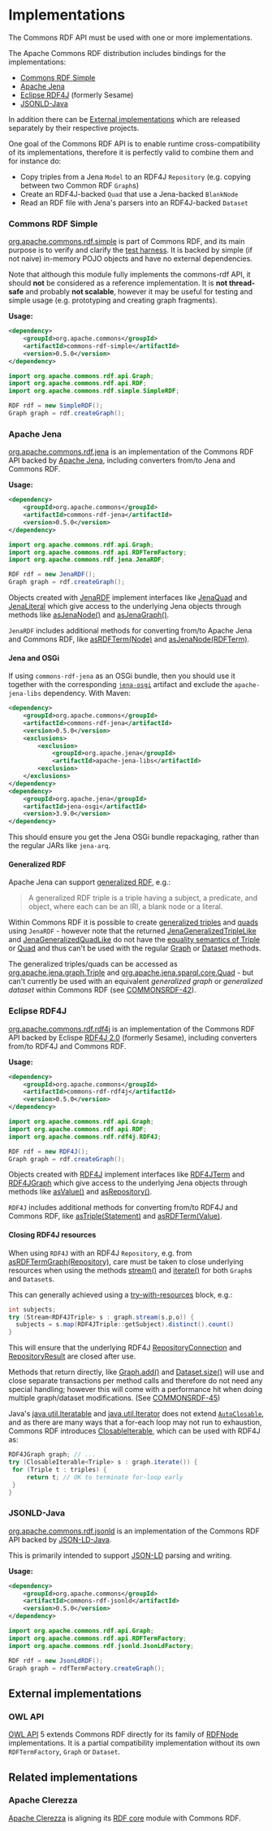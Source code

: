 <!--

    Licensed to the Apache Software Foundation (ASF) under one
    or more contributor license agreements. See the NOTICE file
    distributed with this work for additional information
    regarding copyright ownership. The ASF licenses this file
    to you under the Apache License, Version 2.0 (the
    "License"); you may not use this file except in compliance
    with the License.  You may obtain a copy of the License at

        http://www.apache.org/licenses/LICENSE-2.0

    Unless required by applicable law or agreed to in writing, software
    distributed under the License is distributed on an "AS IS" BASIS,
    WITHOUT WARRANTIES OR CONDITIONS OF ANY KIND, either express or implied.
    See the License for the specific language governing permissions and
    limitations under the License.

-->

# Implementations

The Commons RDF API must be used with one or more
implementations.

The Apache Commons RDF distribution includes bindings for the implementations:

* [Commons RDF Simple](#Commons_RDF_Simple)
* [Apache Jena](#Apache_Jena)
* [Eclipse RDF4J](#Eclipse_RDF4J) (formerly Sesame)
* [JSONLD-Java](#JSONLD-Java)

In addition there can be [External implementations](#External-implementations)
which are released separately by their respective projects.

One goal of the Commons RDF API is to enable runtime cross-compatibility
of its implementations, therefore it is perfectly valid to combine them
and for instance do:

* Copy triples from a Jena `Model` to an RDF4J `Repository`  (e.g. copying between two Common RDF `Graph`s)
* Create an RDF4J-backed `Quad` that use a Jena-backed `BlankNode`
* Read an RDF file with Jena's parsers into an RDF4J-backed `Dataset`


### Commons RDF Simple

[org.apache.commons.rdf.simple](apidocs/org/apache/commons/rdf/simple/package-summary.html)
is part of Commons RDF, and its main purpose is to verify and
clarify the [test harness](testapidocs/org/apache/commons/rdf/api/package-summary.html).
It is backed by simple (if not naive) in-memory POJO objects and have no external
dependencies.

Note that although this module fully implements the commons-rdf API, it should
**not** be considered as a reference implementation. It is **not thread-safe** and
probably **not scalable**, however it may be useful for testing and simple
usage (e.g. prototyping and creating graph fragments).

**Usage:**

```xml
<dependency>
    <groupId>org.apache.commons</groupId>
    <artifactId>commons-rdf-simple</artifactId>
    <version>0.5.0</version>
</dependency>
```

```java
import org.apache.commons.rdf.api.Graph;
import org.apache.commons.rdf.api.RDF;
import org.apache.commons.rdf.simple.SimpleRDF;

RDF rdf = new SimpleRDF();
Graph graph = rdf.createGraph();
```

### Apache Jena

[org.apache.commons.rdf.jena](apidocs/org/apache/commons/rdf/jena/package-summary.html) is an implementation of the Commons RDF API backed by [Apache Jena](http://jena.apache.org/), including converters from/to Jena and Commons RDF.


**Usage:**

```xml
<dependency>
    <groupId>org.apache.commons</groupId>
    <artifactId>commons-rdf-jena</artifactId>
    <version>0.5.0</version>
</dependency>
```

```java
import org.apache.commons.rdf.api.Graph;
import org.apache.commons.rdf.api.RDFTermFactory;
import org.apache.commons.rdf.jena.JenaRDF;

RDF rdf = new JenaRDF();
Graph graph = rdf.createGraph();
```

Objects created with  [JenaRDF](apidocs/org/apache/commons/rdf/jena/JenaRDF.html) implement interfaces like [JenaQuad](apidocs/org/apache/commons/rdf/jena/JenaQuad.html) and [JenaLiteral](apidocs/org/apache/commons/rdf/jena/JenaLiteral.html) which give access to the underlying Jena objects through methods like [asJenaNode()](apidocs/org/apache/commons/rdf/jena/JenaRDFTerm.html#asJenaNode--) and [asJenaGraph()](apidocs/org/apache/commons/rdf/jena/JenaGraph.html#asJenaGraph--).

`JenaRDF` includes additional methods for converting from/to Apache Jena and Commons RDF, like [asRDFTerm(Node)](apidocs/org/apache/commons/rdf/jena/JenaRDF.html#asRDFTerm-org.apache.jena.graph.Node-) and [asJenaNode(RDFTerm)](apidocs/org/apache/commons/rdf/jena/JenaRDF.html#asJenaNode-org.apache.commons.rdf.api.RDFTerm-).

#### Jena and OSGi

If using `commons-rdf-jena` as an OSGi bundle, then you should use it together with the corresponding [`jena-osgi`](https://github.com/apache/jena/tree/master/apache-jena-osgi) artifact and exclude the  `apache-jena-libs` dependency. With Maven:

```xml
<dependency>
    <groupId>org.apache.commons</groupId>
    <artifactId>commons-rdf-jena</artifactId>
    <version>0.5.0</version>
    <exclusions>
        <exclusion>
            <groupId>org.apache.jena</groupId>
			<artifactId>apache-jena-libs</artifactId>
        <exclusion>
    </exclusions>
</dependency>
<dependency>
    <groupId>org.apache.jena</groupId>
    <artifactId>jena-osgi</artifactId>
    <version>3.9.0</version>
</dependency>
```

This should ensure you get the Jena OSGi bundle repackaging, rather than the regular JARs like `jena-arq`. 


#### Generalized RDF

Apache Jena can support [generalized RDF](https://www.w3.org/TR/rdf11-concepts/#section-generalized-rdf), e.g.:

> A generalized RDF triple is a triple having a subject, a predicate, and object, where each can be an IRI, a blank node or a literal.

Within Commons RDF it is possible to create [generalized triples](apidocs/org/apache/commons/rdf/jena/JenaRDF.html#createGeneralizedTriple-org.apache.commons.rdf.api.RDFTerm-org.apache.commons.rdf.api.RDFTerm-org.apache.commons.rdf.api.RDFTerm-) and [quads](apidocs/org/apache/commons/rdf/jena/JenaRDF.html#createGeneralizedQuad-org.apache.commons.rdf.api.RDFTerm-org.apache.commons.rdf.api.RDFTerm-org.apache.commons.rdf.api.RDFTerm-org.apache.commons.rdf.api.RDFTerm-) using `JenaRDF` - however note that the returned [JenaGeneralizedTripleLike](apidocs/org/apache/commons/rdf/jena/JenaGeneralizedTripleLike.html) and
[JenaGeneralizedQuadLike](apidocs/org/apache/commons/rdf/jena/JenaGeneralizedQuadLike.html)
 do not have the [equality semantics of Triple](apidocs/org/apache/commons/rdf/api/Triple.html#equals-java.lang.Object-) or [Quad](apidocs/org/apache/commons/rdf/api/Quad.html#equals-java.lang.Object-) and thus can't be used with the regular [Graph](apidocs/org/apache/commons/rdf/api/Graph.html) or [Dataset](apidocs/org/apache/commons/rdf/api/Dataset.html) methods.

The generalized triples/quads can be accessed as [org.apache.jena.graph.Triple](https://jena.apache.org/documentation/javadoc/jena/org/apache/jena/graph/Triple.html) and [org.apache.jena.sparql.core.Quad](https://jena.apache.org/documentation/javadoc/arq/org/apache/jena/sparql/core/Quad.html) - but can't currently be used with an equivalent _generalized graph_ or _generalized dataset_ within Commons RDF (see [COMMONSRDF-42](https://issues.apache.org/jira/browse/COMMONSRDF-42)).

### Eclipse RDF4J

[org.apache.commons.rdf.rdf4j](apidocs/org/apache/commons/rdf/rdf4j/package-summary.html) is an implementation of the Commons RDF API backed by Eclispe [RDF4J 2.0](http://rdf4j.org/) (formerly Sesame), including converters from/to RDF4J and Commons RDF.

**Usage:**

```xml
<dependency>
    <groupId>org.apache.commons</groupId>
    <artifactId>commons-rdf-rdf4j</artifactId>
    <version>0.5.0</version>
</dependency>
```

```java
import org.apache.commons.rdf.api.Graph;
import org.apache.commons.rdf.api.RDF;
import org.apache.commons.rdf.rdf4j.RDF4J;

RDF rdf = new RDF4J();
Graph graph = rdf.createGraph();
```

Objects created with  [RDF4J](apidocs/org/apache/commons/rdf/rdf4j/RDF4J.html) implement interfaces like [RDF4JTerm](apidocs/org/apache/commons/rdf/rdf4j/RDF4JTerm.html) and [RDF4JGraph](apidocs/org/apache/commons/rdf/rdf4j/RDF4JGraph.html) which give access to the underlying Jena objects through methods like [asValue()](apidocs/org/apache/commons/rdf/rdf4j/RDF4JTerm.html#asValue--) and [asRepository()](apidocs/org/apache/commons/rdf/rdf4j/RDF4JGraphLike.html#asRepository--).

`RDF4J` includes additional methods for converting from/to RDF4J and Commons RDF, like [asTriple(Statement)](apidocs/org/apache/commons/rdf/rdf4j/RDF4J.html#asTriple-org.eclipse.rdf4j.model.Statement-) and
[asRDFTerm(Value)](apidocs/org/apache/commons/rdf/rdf4j/RDF4J.html#asRDFTerm-org.eclipse.rdf4j.model.Value-).

#### Closing RDF4J resources

When using `RDF4J` with an RDF4J `Repository`, e.g. from [asRDFTermGraph(Repository)](apidocs/org/apache/commons/rdf/rdf4j/RDF4J.html#asGraph-org.eclipse.rdf4j.repository.Repository-org.apache.commons.rdf.rdf4j.RDF4J.Option...-), care must be taken to close underlying resources when using the methods [stream()](apidocs/org/apache/commons/rdf/rdf4j/RDF4JGraph.html#stream--) and [iterate()](apidocs/org/apache/commons/rdf/rdf4j/RDF4JGraph.html#iterate--) for both `Graph`s and `Dataset`s.

This can generally achieved using a [try-with-resources](https://docs.oracle.com/javase/tutorial/essential/exceptions/tryResourceClose.html) block, e.g.:


```java
int subjects;
try (Stream<RDF4JTriple> s : graph.stream(s,p,o)) {
  subjects = s.map(RDF4JTriple::getSubject).distinct().count()
}
```

This will ensure that the underlying RDF4J [RepositoryConnection](http://rdf4j.org/javadoc/latest/org/eclipse/rdf4j/repository/RepositoryConnection.html) and [RepositoryResult](http://rdf4j.org/javadoc/latest/org/eclipse/rdf4j/repository/RepositoryResult.html)
are closed after use.

Methods that return directly, like
[Graph.add()](apidocs/org/apache/commons/rdf/api/Graph.html#add-org.apache.commons.rdf.api.Triple-)
and [Dataset.size()](apidocs/org/apache/commons/rdf/api/Dataset.html#size--)
will use and close separate transactions per method calls and therefore do not need any special handling; however this will come with a performance hit when doing multiple graph/dataset modifications. (See [COMMONSRDF-45](https://issues.apache.org/jira/browse/COMMONSRDF-45))

Java's [java.util.Iteratable](http://docs.oracle.com/javase/8/docs/api/java/lang/Iterable.html) and [java.util.Iterator](http://docs.oracle.com/javase/8/docs/api/java/util/Iterator.html) does not extend [`AutoClosable`](http://docs.oracle.com/javase/8/docs/api/java/lang/AutoCloseable.html), and as there are many ways that a for-each loop may not run to exhaustion, Commons RDF introduces [ClosableIterable](apidocs/org/apache/commons/rdf/rdf4j/ClosableIterable.html), which can be used with RDF4J as:

```java
RDF4JGraph graph; // ...
try (ClosableIterable<Triple> s : graph.iterate()) {
 for (Triple t : triples) {
     return t; // OK to terminate for-loop early
 }
}
```

### JSONLD-Java

[org.apache.commons.rdf.jsonld](apidocs/org/apache/commons/rdf/jsonld/package-summary.html) is an implementation of the Commons RDF API backed by [JSON-LD-Java](https://github.com/jsonld-java/jsonld-java).

This is primarily intended to support [JSON-LD](http://json-ld.org/) parsing and writing.

**Usage:**

```xml
<dependency>
    <groupId>org.apache.commons</groupId>
    <artifactId>commons-rdf-jsonld</artifactId>
    <version>0.5.0</version>
</dependency>
```

```java
import org.apache.commons.rdf.api.Graph;
import org.apache.commons.rdf.api.RDFTermFactory;
import org.apache.commons.rdf.jsonld.JsonLdFactory;

RDF rdf = new JsonLdRDF();
Graph graph = rdfTermFactory.createGraph();
```

## External implementations


### OWL API

[OWL API](http://owlapi.sourceforge.net/) 5 extends Commons RDF
directly for its family of
[RDFNode](https://github.com/owlcs/owlapi/blob/version5/api/src/main/java/org/semanticweb/owlapi/io/RDFNode.java#L25)
implementations. It is a partial compatibility implementation without its own `RDFTermFactory`, `Graph` or `Dataset`.



## Related implementations

### Apache Clerezza

[Apache Clerezza](https://clerezza.apache.org/) is
aligning its [RDF core](https://github.com/apache/clerezza-rdf-core) module with Commons RDF.
